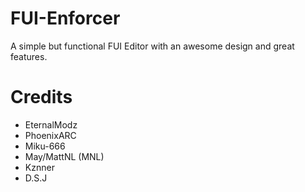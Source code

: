 # FUI-Enforcer
A simple but functional FUI Editor with an awesome design and great features. 

# Credits
- EternalModz
- PhoenixARC
- Miku-666
- May/MattNL (MNL)
- Kznner
- D.S.J
